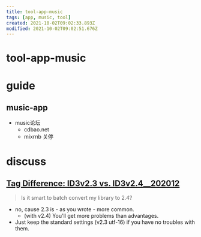 ```yaml
---
title: tool-app-music
tags: [app, music, tool]
created: 2021-10-02T09:02:33.893Z
modified: 2021-10-02T09:02:51.676Z
---
```


# tool-app-music

# guide

## music-app

- music论坛
  - cdbao.net
  - mixrnb 关停
# discuss

## [Tag Difference: ID3v2.3 vs. ID3v2.4__202012](https://community.mp3tag.de/t/tag-difference-id3v2-3-vs-id3v2-4/51255)

> Is it smart to batch convert my library to 2.4?

- no, cause 2.3 is - as you wrote - more common.
  - (with v2.4) You'll get more problems than advantages.
- Just keep the standard settings (v2.3 utf-16) if you have no troubles with them.
